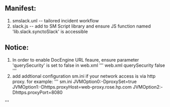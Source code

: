 
## Manifest:

1. smslack.unl -- tailored incident workflow
2. slack.js -- add to SM Script library and ensure JS function named 'lib.slack.synctoSlack' is accessible

## Notice:
1. In order to enable DocEngine URL feaure, ensure parameter 'querySecurity' is set to false in web.xml
''' web.xml
                   <init-param>
                     <param-name>querySecurity</param-name>
                     <param-value>false</param-value>
                   </init-param>
'''
2. add addtional configuration sm.ini if your network access is via http proxy. for example:
''' sm.ini
JVMOption0:-DproxySet=true
JVMOption1:-Dhttps.proxyHost=web-proxy.rose.hp.com
JVMOption2:-Dhttps.proxyPort=8080

'''